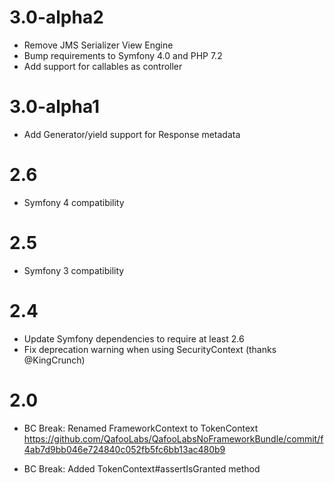 # 3.0-alpha2

- Remove JMS Serializer View Engine
- Bump requirements to Symfony 4.0 and PHP 7.2
- Add support for callables as controller

# 3.0-alpha1

- Add Generator/yield support for Response metadata

# 2.6

- Symfony 4 compatibility

# 2.5

- Symfony 3 compatibility

# 2.4

- Update Symfony dependencies to require at least 2.6
- Fix deprecation warning when using SecurityContext (thanks @KingCrunch)

# 2.0

- BC Break: Renamed FrameworkContext to TokenContext
  https://github.com/QafooLabs/QafooLabsNoFrameworkBundle/commit/f4ab7d9bb046e724840c052fb5fc6bb13ac480b9

- BC Break: Added TokenContext#assertIsGranted method
